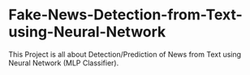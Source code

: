 # Fake-News-Detection-from-Text-using-Neural-Network
This Project is all about Detection/Prediction of News from Text using Neural Network (MLP Classifier).
